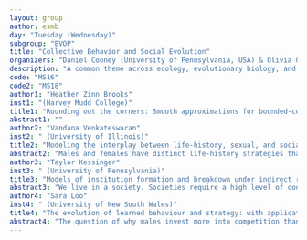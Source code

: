 ```yaml
---
layout: group
author: esmb
day: "Tuesday (Wednesday)"
subgroup: "EVOP"
title: "Collective Behavior and Social Evolution"
organizers: "Daniel Cooney (University of Pennsylvania, USA) & Olivia Chu (Princeton University, USA)"
description: "A common theme across ecology, evolutionary biology, and social science is the key role that individual-level competition and cooperation play in determining emergent phenomena at the population level. In this minisymposium, our speakers will explore how rules governing social interactions help to shape the structure of populations across a variety of systems, from the development of complex social networks and life-history strategies in animal groups to overcome the risk of infectious disease to the establishment of regulatory institutions and ideological echo chambers in human populations. Many of the talks will utilize the frameworks of evolutionary game theory and adaptive dynamics, modeling how natural selection or social learning can help shape the distribution of traits in populations over time, through genetic or cultural evolution. Mathematically, our session will feature a variety of approaches ranging from individual-based stochastic modeling to mean-field descriptions by ordinary and partial differential equations, demonstrating how collective phenomena can arise across scales of biological organization. In particular, we are hoping to bring together researchers from the dynamical systems, collective behavior, and evolutionary game theory communities to highlight common research themes and the wide range of biological settings that comprise the field of social evolution."
code: "MS16"
code2: "MS18"
author1: "Heather Zinn Brooks"
inst1: "(Harvey Mudd College)"
title1: "Rounding out the corners: Smooth approximations for bounded-confidence models of opinion dynamics"
abstract1: ""
author2: "Vandana Venkateswaran"
inst2: " (University of Illinois)"
title2: "Modeling the interplay between life-history, sexual, and social traits"
abstract2: "Males and females have distinct life-history strategies that have co-evolved with diverse sex-specific traits. Previous studies have addressed how resource allocation towards single sex-specific traits impacts lifetime reproductive success (LRS). However, the tradeoffs between diverse sex-specific characteristics and their impact on LRS remain largely unassessed impeding our understanding of life-history evolution. We present a theoretical framework (informed by experimental data and evolutionary genetics) that explores the  effects of multiple sex-specific traits and assessed how they influence LRS. From the individual sex-specific traits, we show the consequences at the population level (by evaluating adult sex ratios or ASR). We present how sex-specific resource allocation towards the assessed traits (parental investment, ornamentation and immunocompetence) resulted in a biased ASR. In general, this framework can be employed to understand the combined impact of diverse sex-specific traits on the LRS and the eventual population dynamics of particular model systems."
author3: "Taylor Kessinger"
inst3: " (University of Pennsylvania)"
title3: "Models of institution formation and breakdown under indirect reciprocity"
abstract3: "We live in a society. Societies require a high level of cooperation, and they cannot flourish unless defectors are punished. How do we ensure this? Indirect reciprocity models offer a potential solution: individuals may track the reputations of others, cooperating with those they consider good and punishing those they consider bad. But if individuals rely solely on their own private, personal assessments of others, disagreement about reputations makes it prohibitively difficult for cooperation to proliferate. We provide a mechanism for fomenting consensus about reputations: adherence to centralized institutions that track and broadcast reputational assessments. We show that, by tweaking the size of the institution and its tolerance to occasional antisocial behavior, cooperation can spread even under social norms that ordinarily are inhospitable to cooperation. We also show that adherence to institutional evaluation can spread in a population of private assessors and is robust against invasion. Finally, we consider mechanisms that may lead to the breakdown of institutional evaluation: ingroup/outgroup dynamics, corruption, competing institutions, and systemic bias. Our models underscore the importance of ensuring that institutions are fair and inclusive."
author4: "Sara Loo"
inst4: " (University of New South Wales)"
title4: "The evolution of learned behaviour and strategy: with applications to reproduction and disease emergence"
abstract4: "The question of why males invest more into competition than offspring care is an age old problem in evolutionary biology. On the one hand, paternal care could increase the fraction of offspring surviving to maturity. On the other hand, competition could increase the likelihood of more paternities and thus the relative number of offspring produced. We present a simple dynamic model to investigate the benefits of these two alternative fitness-enhancing pathways. Using this framework, we evaluate the sensitivity of equilibrium dynamics to changes in payoffs for male allocation to mating versus parenting. We then consider an application of the model that includes men’s competition for hunting reputations where big game supplies a benefit to all and find a frequency-dependent parameter region within which either strategy may outperform the other. Results demonstrate that allocation to competition gives males greater fitness than offspring care for a range of circumstances that are dependent on life-history parameters and, for the large-game hunting application, frequency dependent. We then consider an extension to the model that explores the effect of female life-history on male reproductive strategies and compare three different life histories to study conditions where paternal care may arise. This is driven by observations of paternal care in callitrichids."
---
```

